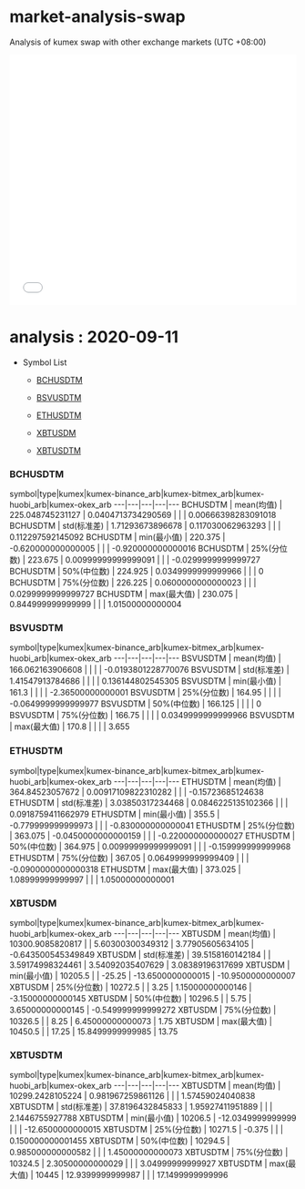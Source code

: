# market-analysis-swap
Analysis of kumex swap with other exchange markets (UTC +08:00)

<iframe width="100%" height="440" src="./data.html" frameborder="no" border="0" scrolling="no"></iframe>

# analysis : 2020-09-11
* Symbol List

  * [BCHUSDTM](#bchusdtm)

  * [BSVUSDTM](#bsvusdtm)

  * [ETHUSDTM](#ethusdtm)

  * [XBTUSDM](#xbtusdm)

  * [XBTUSDTM](#xbtusdtm)


### BCHUSDTM

symbol|type|kumex|kumex-binance_arb|kumex-bitmex_arb|kumex-huobi_arb|kumex-okex_arb
---|---|---|---|---
BCHUSDTM | mean(均值) | 225.048745231127 | 0.0404713734290569 |  |  | 0.00666398283091018
BCHUSDTM | std(标准差) | 1.71293673896678 | 0.117030062963293 |  |  | 0.112297592145092
BCHUSDTM | min(最小值) | 220.375 | -0.620000000000005 |  |  | -0.920000000000016
BCHUSDTM | 25%(分位数) | 223.675 | 0.00999999999999091 |  |  | -0.0299999999999727
BCHUSDTM | 50%(中位数) | 224.925 | 0.0349999999999966 |  |  | 0
BCHUSDTM | 75%(分位数) | 226.225 | 0.0600000000000023 |  |  | 0.0299999999999727
BCHUSDTM | max(最大值) | 230.075 | 0.844999999999999 |  |  | 1.01500000000004


### BSVUSDTM

symbol|type|kumex|kumex-binance_arb|kumex-bitmex_arb|kumex-huobi_arb|kumex-okex_arb
---|---|---|---|---
BSVUSDTM | mean(均值) | 166.062163906608 |  |  |  | -0.0193801228770076
BSVUSDTM | std(标准差) | 1.41547913784686 |  |  |  | 0.136144802545305
BSVUSDTM | min(最小值) | 161.3 |  |  |  | -2.36500000000001
BSVUSDTM | 25%(分位数) | 164.95 |  |  |  | -0.0649999999999977
BSVUSDTM | 50%(中位数) | 166.125 |  |  |  | 0
BSVUSDTM | 75%(分位数) | 166.75 |  |  |  | 0.0349999999999966
BSVUSDTM | max(最大值) | 170.8 |  |  |  | 3.655


### ETHUSDTM

symbol|type|kumex|kumex-binance_arb|kumex-bitmex_arb|kumex-huobi_arb|kumex-okex_arb
---|---|---|---|---
ETHUSDTM | mean(均值) | 364.84523057672 | 0.00917109822310282 |  |  | -0.15723685124638
ETHUSDTM | std(标准差) | 3.03850317234468 | 0.0846225135102366 |  |  | 0.0918759411662979
ETHUSDTM | min(最小值) | 355.5 | -0.779999999999973 |  |  | -0.830000000000041
ETHUSDTM | 25%(分位数) | 363.075 | -0.0450000000000159 |  |  | -0.220000000000027
ETHUSDTM | 50%(中位数) | 364.975 | 0.00999999999999091 |  |  | -0.159999999999968
ETHUSDTM | 75%(分位数) | 367.05 | 0.0649999999999409 |  |  | -0.0900000000000318
ETHUSDTM | max(最大值) | 373.025 | 1.08999999999997 |  |  | 1.05000000000001


### XBTUSDM

symbol|type|kumex|kumex-binance_arb|kumex-bitmex_arb|kumex-huobi_arb|kumex-okex_arb
---|---|---|---|---
XBTUSDM | mean(均值) | 10300.9085820817 |  | 5.60300300349312 | 3.77905605634105 | -0.643500545349849
XBTUSDM | std(标准差) | 39.5158160142184 |  | 3.59174998324461 | 3.54092035407629 | 3.08389196317699
XBTUSDM | min(最小值) | 10205.5 |  | -25.25 | -13.6500000000015 | -10.9500000000007
XBTUSDM | 25%(分位数) | 10272.5 |  | 3.25 | 1.15000000000146 | -3.15000000000145
XBTUSDM | 50%(中位数) | 10296.5 |  | 5.75 | 3.65000000000145 | -0.549999999999272
XBTUSDM | 75%(分位数) | 10326.5 |  | 8.25 | 6.45000000000073 | 1.75
XBTUSDM | max(最大值) | 10450.5 |  | 17.25 | 15.8499999999985 | 13.75


### XBTUSDTM

symbol|type|kumex|kumex-binance_arb|kumex-bitmex_arb|kumex-huobi_arb|kumex-okex_arb
---|---|---|---|---
XBTUSDTM | mean(均值) | 10299.2428105224 | 0.981967259861126 |  |  | 1.57459024040838
XBTUSDTM | std(标准差) | 37.8196432845833 | 1.95927411951889 |  |  | 2.1446755927788
XBTUSDTM | min(最小值) | 10206.5 | -12.0349999999999 |  |  | -12.6500000000015
XBTUSDTM | 25%(分位数) | 10271.5 | -0.375 |  |  | 0.150000000001455
XBTUSDTM | 50%(中位数) | 10294.5 | 0.985000000000582 |  |  | 1.45000000000073
XBTUSDTM | 75%(分位数) | 10324.5 | 2.30500000000029 |  |  | 3.04999999999927
XBTUSDTM | max(最大值) | 10445 | 12.9399999999987 |  |  | 17.1499999999996

